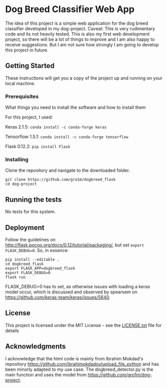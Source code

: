 # Dog Breed Classifier Web App

The idea of this project is a simple web application for the dog breed classifier developed in my dog-project. Caveat: This is very rudimentary code and its not heavily tested. This is also my first web development project, so there will be a lot of things to improve and I am also happy to receive suggestions. But I am not sure how strongly I am going to develop this project in future.

## Getting Started

These instructions will get you a copy of the project up and running on your local machine.

### Prerequisites

What things you need to install the software and how to install them

For this project, I used:

Keras 2.1.5: `conda install -c conda-forge keras`

Tensorflow 1.5.1: `conda install -c conda-forge tensorflow`

Flask 0.12.2: `pip install Flask`

### Installing

Clone the repository and navigate to the downloaded folder.
```	
git clone https://github.com/gro1m/dogbreed_flask
cd dog-project
```

## Running the tests
No tests for this system.

## Deployment
Follow the guidelines on http://flask.pocoo.org/docs/0.12/tutorial/packaging/, but set `export FLASK_DEBUG=0`.
So, in essence:
```
pip install --editable .
cd dogbreed_flask
export FLASK_APP=dogbreed_flask
export FLASK_DEBUG=0
flask run
```

FLASK_DEBUG=0 has to set, as otherwise issues with loading a keras model occur, which is discussed and observed by spearsem on https://github.com/keras-team/keras/issues/5640.


## License

This project is licensed under the MIT License - see the [LICENSE.txt](LICENSE.txt) file for details

## Acknowledgments

I acknowledge that the html code is mainly from Ibrahim Mokdad's repository https://github.com/ibrahimokdadov/upload_file_python and has been minorly adapted to my use case. The dogbreed_detector.py is the main function and uses the model from https://github.com/gro1m/dog-project.